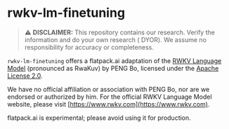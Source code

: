 # rwkv-lm-finetuning

> :warning: **DISCLAIMER:** This repository contains our research. Verify the information and do your own research (
> DYOR). We assume no responsibility for accuracy or completeness.

`rwkv-lm-finetuning` offers a flatpack.ai adaptation of the [RWKV Language Model](https://github.com/BlinkDL/RWKV-LM) (pronounced as RwaKuv) by PENG Bo, licensed under the [Apache License 2.0](https://github.com/BlinkDL/RWKV-LM/blob/main/LICENSE).

We have no official affiliation or association with PENG Bo, nor are we endorsed or authorized by him. For the official RWKV Language Model website, please visit [https://www.rwkv.com](https://www.rwkv.com).

flatpack.ai is experimental; please avoid using it for production.